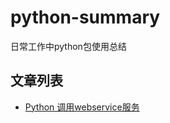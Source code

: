 # python-summary
日常工作中python包使用总结


## 文章列表
- [Python 调用webservice服务](https://github.com/qzq1111/my-articles/blob/master/Python/Python%E8%B0%83%E7%94%A8webserice%E6%9C%8D%E5%8A%A1.md)
